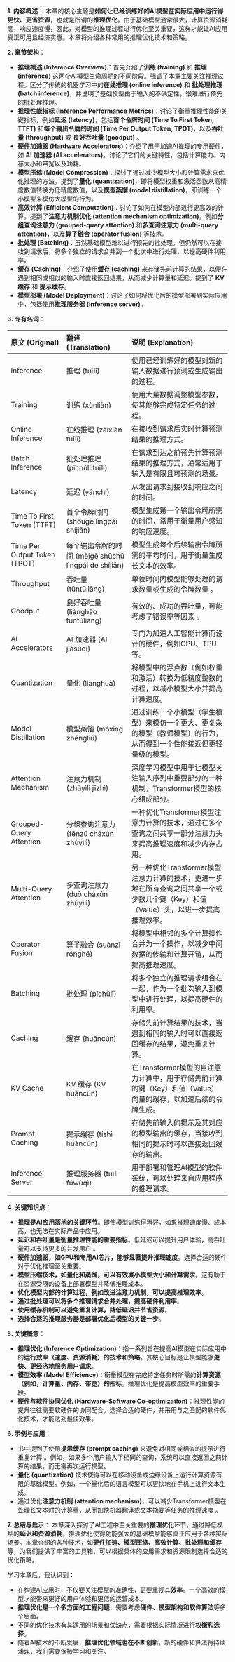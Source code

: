 **1. 内容概述**：
本章的核心主题是**如何让已经训练好的AI模型在实际应用中运行得更快、更省资源**，也就是所谓的**推理优化**。由于基础模型通常很大，计算资源消耗高，响应速度慢，因此，对模型的推理过程进行优化至关重要，这样才能让AI应用真正可用且经济实惠。本章将介绍各种常用的推理优化技术和策略。

**2. 章节架构**：
- **推理概述 (Inference Overview)**：首先介绍了**训练 (training)** 和 **推理 (inference)** 这两个AI模型生命周期的不同阶段。强调了本章主要关注推理过程。区分了传统的机器学习中的**在线推理 (online inference)** 和  **批处理推理 (batch inference)**，并说明了基础模型由于输入的不确定性，很难进行预先的批处理推理。
- **推理性能指标 (Inference Performance Metrics)**：讨论了衡量推理性能的关键指标，例如**延迟 (latency)**，包括**首个令牌时间 (Time To First Token, TTFT)** 和**每个输出令牌的时间 (Time Per Output Token, TPOT)**，以及**吞吐量 (throughput)** 或 **良好吞吐量 (goodput)** 。
- **硬件加速器 (Hardware Accelerators)**：介绍了用于加速AI推理的专用硬件，如 **AI 加速器 (AI accelerators)**。讨论了它们的关键特性，包括计算能力、内存大小和带宽以及功耗。
- **模型压缩 (Model Compression)**：探讨了通过减少模型大小和计算需求来优化推理的方法。提到了**量化 (quantization)**，即将模型权重和激活函数从高精度数值转换为低精度数值，以及**模型蒸馏 (model distillation)**，即训练一个小模型来模仿大模型的行为。
- **高效计算 (Efficient Computation)**：讨论了如何在模型内部进行更高效的计算。提到了**注意力机制优化 (attention mechanism optimization)**，例如**分组查询注意力 (grouped-query attention)** 和**多查询注意力 (multi-query attention)**，以及**算子融合 (operator fusion)** 等技术。
- **批处理 (Batching)**：虽然基础模型难以进行预先的批处理，但仍然可以在接收到请求后，将多个独立的请求合并到一个批次中进行处理，以提高硬件利用率。
- **缓存 (Caching)**：介绍了使用**缓存 (caching)** 来存储先前计算的结果，以便在遇到相同或相似的输入时直接返回结果，从而减少计算量和延迟。提到了 **KV 缓存** 和 **提示缓存**。
- **模型部署 (Model Deployment)**：讨论了如何将优化后的模型部署到实际应用中，包括使用**推理服务器 (inference server)**。

**3. 专有名词**：

| 原文 (Original)                | 翻译 (Translation)                            | 说明 (Explanation)                                                             |
| :--------------------------- | :------------------------------------------ | :--------------------------------------------------------------------------- |
| Inference                    | 推理 (tuīlǐ)                                  | 使用已经训练好的模型对新的输入数据进行预测或生成输出的过程。                                               |
| Training                     | 训练 (xùnliàn)                                | 使用大量数据调整模型参数，使其能够完成特定任务的过程。                                                  |
| Online Inference             | 在线推理 (zàixiàn tuīlǐ)                        | 在接收到请求后实时计算预测结果的推理方式。                                                        |
| Batch Inference              | 批处理推理 (pīchǔlǐ tuīlǐ)                       | 在请求到达之前预先计算预测结果的推理方式，通常适用于输入是有限且可预测的场景。                                      |
| Latency                      | 延迟 (yánchí)                                 | 从发出请求到接收到响应之间的时间。                                                            |
| Time To First Token (TTFT)   | 首个令牌时间 (shǒugè lìngpái shíjiān)             | 模型生成第一个输出令牌所需的时间，常用于衡量用户感知的响应速度。                                             |
| Time Per Output Token (TPOT) | 每个输出令牌的时间 (měigè shūchū lìngpái de shíjiān) | 模型生成每个后续输出令牌所需的平均时间，用于衡量生成长文本的效率。                                            |
| Throughput                   | 吞吐量 (tūntǔliàng)                            | 单位时间内模型能够处理的请求数量或生成的令牌数量 。                                                   |
| Goodput                      | 良好吞吐量 (liánghǎo tūntǔliàng)                 | 有效的、成功的吞吐量，可能考虑了错误率等因素 。                                                     |
| AI Accelerators              | AI 加速器 (AI jiāsùqì)                         | 专门为加速人工智能计算而设计的硬件，例如GPU、TPU等。                                                |
| Quantization                 | 量化 (liànghuà)                               | 将模型中的浮点数（例如权重和激活）转换为低精度整数的过程，以减小模型大小并提高计算速度。                                 |
| Model Distillation           | 模型蒸馏 (móxíng zhēngliú)                      | 通过训练一个小模型（学生模型）来模仿一个更大、更复杂的模型（教师模型）的行为，从而得到一个性能接近但更轻量级的模型。                   |
| Attention Mechanism          | 注意力机制 (zhùyìlì jīzhì)                       | 深度学习模型中用于让模型关注输入序列中重要部分的一种机制，Transformer模型的核心组成部分。                           |
| Grouped-Query Attention      | 分组查询注意力 (fēnzǔ cháxún zhùyìlì)              | 一种优化Transformer模型注意力计算的技术，通过在多个查询之间共享一部分注意力头来提高推理速度和减少内存占用。                  |
| Multi-Query Attention        | 多查询注意力 (duō cháxún zhùyìlì)                 | 另一种优化Transformer模型注意力计算的技术，更进一步地在所有查询之间共享一个或少数几个键（Key）和值（Value）头，以进一步提高推理效率。 |
| Operator Fusion              | 算子融合 (suànzǐ rónghé)                        | 将模型中相邻的多个计算操作合并为一个操作，以减少中间数据的传输和计算开销，从而提高推理速度。                               |
| Batching                     | 批处理 (pīchǔlǐ)                               | 将多个独立的推理请求组合在一起，作为一个批次输入到模型中进行处理，以提高硬件的利用率。                                  |
| Caching                      | 缓存 (huǎncún)                                | 存储先前计算结果的技术，当遇到相同的输入时可以直接返回缓存的结果，避免重复计算。                                     |
| KV Cache                     | KV 缓存 (KV huǎncún)                          | 在Transformer模型的自注意力计算中，用于存储先前计算的键（Key）和值（Value）向量的缓存，以加速后续的令牌生成。             |
| Prompt Caching               | 提示缓存 (tíshì huǎncún)                        | 存储先前输入的提示及其对应的模型输出的缓存，当接收到相同的提示时可以直接返回缓存的输出。                                 |
| Inference Server             | 推理服务器 (tuīlǐ fúwùqì)                        | 用于部署和管理AI模型的软件系统，可以处理来自应用程序的推理请求。                                            |

**4. 关键知识点**：
- **推理是AI应用落地的关键环节**。即使模型训练得再好，如果推理速度慢、成本高，也无法在实际产品中应用。
- **延迟和吞吐量是衡量推理性能的重要指标**。低延迟可以提升用户体验，高吞吐量可以支持更多的并发用户 。
- **硬件加速器，如GPU和专用AI芯片，能够显著提升推理速度**。选择合适的硬件对于优化推理至关重要。
- **模型压缩技术，如量化和蒸馏，可以有效减小模型大小和计算需求**。这有助于在资源受限的设备上部署模型并降低推理成本。
- **优化模型内部的计算过程，例如改进注意力机制，可以提高推理效率**。
- **通过批处理可以将多个推理请求合并处理，提高硬件利用率**。
- **使用缓存机制可以避免重复计算，降低延迟并节省资源**。
- **选择合适的推理服务器是部署优化后模型的关键一步**。

**5. 关键概念**：
- **推理优化 (Inference Optimization)**：指一系列旨在提高AI模型在实际应用中的**运行效率（速度、资源消耗）的技术和策略**。其核心目标是让模型能够**更快、更经济地服务用户请求**。
- **模型效率 (Model Efficiency)**：衡量模型在完成特定任务时所需的**计算资源（例如，计算量、内存、带宽）的指标**。推理优化是提高模型效率的重要手段。
- **硬件与软件协同优化 (Hardware-Software Co-optimization)**：推理性能的提升往往需要软硬件的协同配合。选择合适的硬件，并采用与之匹配的软件优化技术，才能达到最佳效果。

**6. 示例与应用**：
- 书中提到了使用**提示缓存 (prompt caching)** 来避免对相同或相似的提示进行重复计算 。例如，如果多个用户输入了相同的查询，系统可以直接返回之前计算的结果，而无需再次运行模型。
- **量化 (quantization)** 技术使得可以在移动设备或边缘设备上运行计算资源有限的基础模型。例如，一个量化后的语言模型可以更快地在手机上进行文本生成。
- 通过优化**注意力机制 (attention mechanism)**，可以减少Transformer模型在处理长文本时的计算量，从而加快机器翻译或文本摘要等任务的推理速度 。

**7. 总结与启示**：
本章深入探讨了AI工程中至关重要的**推理优化**环节。通过降低模型的**延迟和资源消耗**，推理优化使得功能强大的基础模型能够真正应用于各种实际场景。本章介绍的各种技术，如**硬件加速、模型压缩、高效计算、批处理和缓存**等，为我们提供了丰富的工具箱，可以根据具体的应用需求和资源限制选择合适的优化策略。

学习本章后，我认识到：
- 在构建AI应用时，不仅要关注模型的准确性，更要重视其**效率**。一个高效的模型才能带来更好的用户体验和更低的运营成本。
- **推理优化是一个多方面的工程问题**，需要考虑**硬件、模型架构和软件算法**等多个层面。
- 不同的优化技术有其适用的场景和优缺点，需要根据实际情况进行**权衡和选择**。
- 随着AI技术的不断发展，**推理优化领域也在不断创新**，新的硬件和算法将持续涌现，我们需要保持学习和关注。

